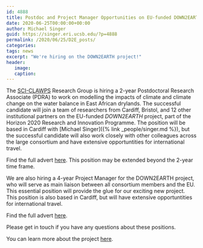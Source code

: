 ```yaml
---
id: 4888
title: Postdoc and Project Manager Opportunities on EU-funded DOWN2EARTH Project
date: 2020-06-25T00:00:00+00:00
author: Michael Singer
guid: https://singer.eri.ucsb.edu/?p=4888
permalink: /2020/06/25/D2E_posts/
categories: 
tags: news
excerpt: "We're hiring on the DOWN2EARTH project!"
header:
   image: 
   caption: 
---
```


The [SCI-CLAWPS](https://singer.eri.ucsb.edu/) Research Group is hiring a 2-year Postdoctoral Research Associate (PDRA) to work on modelling the impacts of climate and climate change on the water balance in East African drylands. The successful candidate will join a team of researchers from Cardiff, Bristol, and 12 other institutional partners on the EU-funded _DOWN2EARTH_ project, part of the Horizon 2020 Research and Innovation Programme. The position will be based in Cardiff with [Michael Singer]({% link _people/singer.md %}), but the successful candidate will also work closely with other colleagues across the large consortium and have extensive opportuntities for international travel. 

Find the full advert [here](https://tinyurl.com/y76jlv84). This position may be extended beyond the 2-year time frame. 

We are also hiring a 4-year Project Manager for the DOWN2EARTH project, who will serve as main liaison between all consortium members and the EU. This essential position will provide the glue for our exciting new project. This position is also based in Cardiff, but will have extensive opportuntities for international travel. 

Find the full advert [here](https://tinyurl.com/yczbhna5).

Please get in touch if you have any questions about these positions.

You can learn more about the project [here](https://cordis.europa.eu/project/rcn/228999). 


